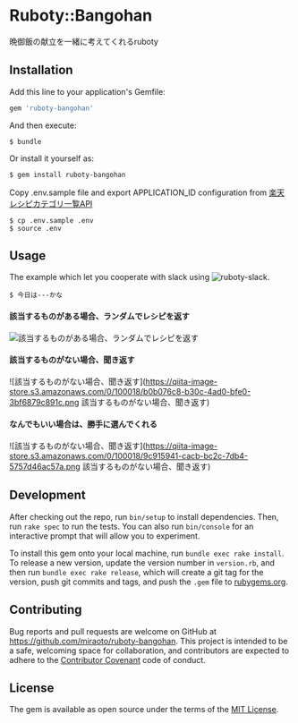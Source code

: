 # Ruboty::Bangohan

晩御飯の献立を一緒に考えてくれるruboty 

## Installation

Add this line to your application's Gemfile:

```ruby
gem 'ruboty-bangohan'
```

And then execute:

    $ bundle

Or install it yourself as:

    $ gem install ruboty-bangohan

Copy .env.sample file and export APPLICATION_ID configuration from [楽天レシピカテゴリ一覧API](https://webservice.rakuten.co.jp/api/recipecategorylist/)

    $ cp .env.sample .env
    $ source .env

## Usage
The example which let you cooperate with slack using ![ruboty-slack](https://github.com/r7kamura/ruboty-slack).

    $ 今日は---かな

#### 該当するものがある場合、ランダムでレシピを返す

![該当するものがある場合、ランダムでレシピを返す](https://qiita-image-store.s3.amazonaws.com/0/100018/fdab47ec-e630-6670-f19c-f998ce1870e5.png "該当するものがある場合、ランダムでレシピを返す")

#### 該当するものがない場合、聞き返す
![該当するものがない場合、聞き返す](https://qiita-image-store.s3.amazonaws.com/0/100018/b0b076c8-b30c-4ad0-bfe0-3bf6879c891c.png 該当するものがない場合、聞き返す)

#### なんでもいい場合は、勝手に選んでくれる
![該当するものがない場合、聞き返す](https://qiita-image-store.s3.amazonaws.com/0/100018/9c915941-cacb-bc2c-7db4-5757d46ac57a.png 該当するものがない場合、聞き返す)

## Development

After checking out the repo, run `bin/setup` to install dependencies. Then, run `rake spec` to run the tests. You can also run `bin/console` for an interactive prompt that will allow you to experiment.

To install this gem onto your local machine, run `bundle exec rake install`. To release a new version, update the version number in `version.rb`, and then run `bundle exec rake release`, which will create a git tag for the version, push git commits and tags, and push the `.gem` file to [rubygems.org](https://rubygems.org).

## Contributing

Bug reports and pull requests are welcome on GitHub at https://github.com/miraoto/ruboty-bangohan. This project is intended to be a safe, welcoming space for collaboration, and contributors are expected to adhere to the [Contributor Covenant](contributor-covenant.org) code of conduct.
## License

The gem is available as open source under the terms of the [MIT License](http://opensource.org/licenses/MIT).

